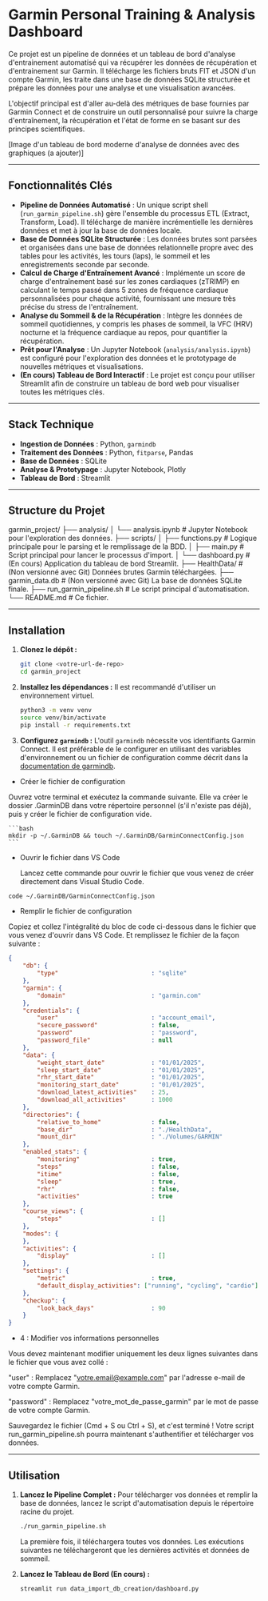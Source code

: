 # Garmin Personal Training & Analysis Dashboard

Ce projet est un pipeline de données et un tableau de bord d'analyse d'entrainement automatisé qui va récupérer les données de récupération et d'entrainement sur Garmin. Il télécharge les fichiers bruts FIT et JSON d'un compte Garmin, les traite dans une base de données SQLite structurée et prépare les données pour une analyse et une visualisation avancées.

L'objectif principal est d'aller au-delà des métriques de base fournies par Garmin Connect et de construire un outil personnalisé pour suivre la charge d'entraînement, la récupération et l'état de forme en se basant sur des principes scientifiques.

[Image d'un tableau de bord moderne d'analyse de données avec des graphiques (a ajouter)]

---

## Fonctionnalités Clés

- **Pipeline de Données Automatisé** : Un unique script shell (`run_garmin_pipeline.sh`) gère l'ensemble du processus ETL (Extract, Transform, Load). Il télécharge de manière incrémentielle les dernières données et met à jour la base de données locale.
- **Base de Données SQLite Structurée** : Les données brutes sont parsées et organisées dans une base de données relationnelle propre avec des tables pour les activités, les tours (laps), le sommeil et les enregistrements seconde par seconde.
- **Calcul de Charge d'Entraînement Avancé** : Implémente un score de charge d'entraînement basé sur les zones cardiaques (zTRIMP) en calculant le temps passé dans 5 zones de fréquence cardiaque personnalisées pour chaque activité, fournissant une mesure très précise du stress de l'entraînement.
- **Analyse du Sommeil & de la Récupération** : Intègre les données de sommeil quotidiennes, y compris les phases de sommeil, la VFC (HRV) nocturne et la fréquence cardiaque au repos, pour quantifier la récupération.
- **Prêt pour l'Analyse** : Un Jupyter Notebook (`analysis/analysis.ipynb`) est configuré pour l'exploration des données et le prototypage de nouvelles métriques et visualisations.
- **(En cours) Tableau de Bord Interactif** : Le projet est conçu pour utiliser Streamlit afin de construire un tableau de bord web pour visualiser toutes les métriques clés.

---

## Stack Technique

- **Ingestion de Données** : Python, `garmindb`
- **Traitement des Données** : Python, `fitparse`, Pandas
- **Base de Données** : SQLite
- **Analyse & Prototypage** : Jupyter Notebook, Plotly
- **Tableau de Bord** : Streamlit

---

## Structure du Projet

garmin_project/
├── analysis/
│   └── analysis.ipynb        # Jupyter Notebook pour l'exploration des données.
├── scripts/
│   ├── functions.py          # Logique principale pour le parsing et le remplissage de la BDD.
│   ├── main.py               # Script principal pour lancer le processus d'import.
│   └── dashboard.py          # (En cours) Application du tableau de bord Streamlit.
├── HealthData/               # (Non versionné avec Git) Données brutes Garmin téléchargées.
├── garmin_data.db            # (Non versionné avec Git) La base de données SQLite finale.
├── run_garmin_pipeline.sh    # Le script principal d'automatisation.
└── README.md                 # Ce fichier.


---

## Installation

1.  **Clonez le dépôt :**
    ```bash
    git clone <votre-url-de-repo>
    cd garmin_project
    ```

2.  **Installez les dépendances :** Il est recommandé d'utiliser un environnement virtuel.
    ```bash
    python3 -m venv venv
    source venv/bin/activate
    pip install -r requirements.txt
    ```

3.  **Configurez `garmindb` :** L'outil `garmindb` nécessite vos identifiants Garmin Connect. Il est préférable de le configurer en utilisant des variables d'environnement ou un fichier de configuration comme décrit dans la [documentation de garmindb](https://github.com/matin/garmindb).

- Créer le fichier de configuration

Ouvrez votre terminal et exécutez la commande suivante. Elle va créer le dossier .GarminDB dans votre répertoire personnel (s'il n'existe pas déjà), puis y créer le fichier de configuration vide.

    ```bash
    mkdir -p ~/.GarminDB && touch ~/.GarminDB/GarminConnectConfig.json
    ```

- Ouvrir le fichier dans VS Code

    Lancez cette commande pour ouvrir le fichier que vous venez de créer directement dans Visual Studio Code.
```bash
code ~/.GarminDB/GarminConnectConfig.json
```

- Remplir le fichier de configuration

Copiez et collez l'intégralité du bloc de code ci-dessous dans le fichier que vous venez d'ouvrir dans VS Code.
Et remplissez le fichier de la façon suivante : 

```json
{
    "db": {
        "type"                          : "sqlite"
    },
    "garmin": {
        "domain"                        : "garmin.com"
    },
    "credentials": {
        "user"                          : "account_email",
        "secure_password"               : false,
        "password"                      : "password",
        "password_file"                 : null
    },
    "data": {
        "weight_start_date"             : "01/01/2025",
        "sleep_start_date"              : "01/01/2025",
        "rhr_start_date"                : "01/01/2025",
        "monitoring_start_date"         : "01/01/2025",
        "download_latest_activities"    : 25,
        "download_all_activities"       : 1000
    },
    "directories": {
        "relative_to_home"              : false,
        "base_dir"                      : "./HealthData",
        "mount_dir"                     : "./Volumes/GARMIN"
    },
    "enabled_stats": {
        "monitoring"                    : true,
        "steps"                         : false,
        "itime"                         : false,
        "sleep"                         : true,
        "rhr"                           : false,
        "activities"                    : true
    },
    "course_views": {
        "steps"                         : []
    },
    "modes": {
    },
    "activities": {
        "display"                       : []
    },
    "settings": {
        "metric"                        : true,
        "default_display_activities": ["running", "cycling", "cardio"]
    },
    "checkup": {
        "look_back_days"                : 90
    }
}
```

- 4 : Modifier vos informations personnelles

Vous devez maintenant modifier uniquement les deux lignes suivantes dans le fichier que vous avez collé :

"user" : Remplacez "votre.email@example.com" par l'adresse e-mail de votre compte Garmin.

"password" : Remplacez "votre_mot_de_passe_garmin" par le mot de passe de votre compte Garmin.

Sauvegardez le fichier (Cmd + S ou Ctrl + S), et c'est terminé ! Votre script run_garmin_pipeline.sh pourra maintenant s'authentifier et télécharger vos données.

---




## Utilisation

1.  **Lancez le Pipeline Complet :** Pour télécharger vos données et remplir la base de données, lancez le script d'automatisation depuis le répertoire racine du projet.
    ```bash
    ./run_garmin_pipeline.sh
    ```
    La première fois, il téléchargera toutes vos données. Les exécutions suivantes ne téléchargeront que les dernières activités et données de sommeil.

2.  **Lancez le Tableau de Bord (En cours) :**
    ```bash
    streamlit run data_import_db_creation/dashboard.py
    ```